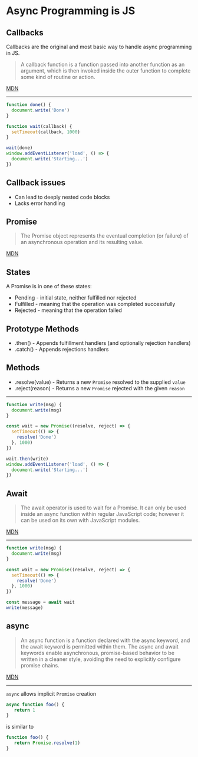 Async Programming is JS
=======================

Callbacks
---------

Callbacks are the original and most basic way to handle async programming in JS.

> A callback function is a function passed into another function as an argument, which is then invoked inside the outer function to complete some kind of routine or action.

[MDN](https://developer.mozilla.org/en-US/docs/Glossary/Callback_function)

---

```js
function done() {
  document.write('Done')
}

function wait(callback) {
  setTimeout(callback, 1000)
}

wait(done)
window.addEventListener('load', () => {
  document.write('Starting...')
})
```

Callback issues
---------------

- Can lead to deeply nested code blocks
- Lacks error handling

Promise
-------

> The Promise object represents the eventual completion (or failure) of an asynchronous operation and its resulting value.

[MDN](https://developer.mozilla.org/en-US/docs/Web/JavaScript/Reference/Global_Objects/Promise)

States
------

A Promise is in one of these states:

- Pending - initial state, neither fulfilled nor rejected
- Fulfilled - meaning that the operation was completed successfully
- Rejected - meaning that the operation failed

Prototype Methods
-----------------

- .then() - Appends fulfillment handlers (and optionally rejection handlers)
- .catch() - Appends rejections handlers

Methods
-------

- .resolve(value) - Returns a new `Promise` resolved to the supplied `value`
- .reject(reason) - Returns a new `Promise` rejected with the given `reason`

---

```js
function write(msg) {
  document.write(msg)
}

const wait = new Promise((resolve, reject) => {
  setTimeout(() => {
    resolve('Done')
  }, 1000)
})

wait.then(write)
window.addEventListener('load', () => {
  document.write('Starting...')
})
```

Await
-----

> The await operator is used to wait for a Promise. It can only be used inside an async function within regular JavaScript code; however it can be used on its own with JavaScript modules.

[MDN](https://developer.mozilla.org/en-US/docs/Web/JavaScript/Reference/Operators/await)

---

```js
function write(msg) {
  document.write(msg)
}

const wait = new Promise((resolve, reject) => {
  setTimeout(() => {
    resolve('Done')
  }, 1000)
})

const message = await wait
write(message)
```

async
-----

> An async function is a function declared with the async keyword, and the await keyword is permitted within them. The async and await keywords enable asynchronous, promise-based behavior to be written in a cleaner style, avoiding the need to explicitly configure promise chains.

[MDN](https://developer.mozilla.org/en-US/docs/Web/JavaScript/Reference/Statements/async_function)

---

`async` allows implicit `Promise` creation

```js
async function foo() {
   return 1
}
```

is similar to

```js
function foo() {
   return Promise.resolve(1)
}
```
